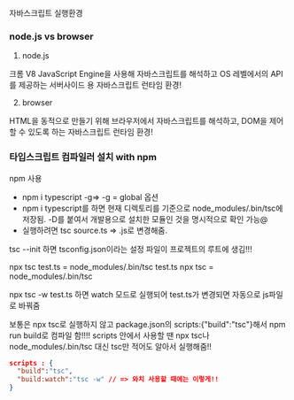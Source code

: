 자바스크립트 실행환경

### node.js vs browser

1. node.js

크롬 V8 JavaScript Engine을 사용해 자바스크립트를 해석하고 OS 레벨에서의 API를 제공하는 서버사이드 용 자바스크립트 런타임 환경!

2. browser

HTML을 동적으로 만들기 위해 브라우저에서 자바스크립트를 해석하고, DOM을 제어할 수 있도록 하는 자바스크립트 런타임 환경!

### 타입스크립트 컴파일러 설치 with npm

npm 사용

- npm i typescript -g=> -g = global 옵션
- npm i typescript를 하면 현재 디렉토리를 기준으로 node_modules/.bin/tsc에 저장됨.
  -D를 붙여서 개발용으로 설치한 모듈인 것을 명시적으로 확인 가능@
- 실행하려면 tsc source.ts => .js로 변경해줌.

tsc --init 하면 tsconfig.json이라는 설정 파일이 프로젝트의 루트에 생김!!!

npx tsc test.ts = node_modules/.bin/tsc test.ts
npx tsc = node_modules/.bin/tsc

npx tsc -w test.ts 하면 watch 모드로 실행되어 test.ts가 변경되면 자동으로 js파일로 바꿔줌

보통은
npx tsc로 실행하지 않고
package.json의 scripts:{"build":"tsc"}해서 npm run build로 컴파일 함!!!!
scripts 안에서 사용할 땐 npx tsc나 node_modules/.bin/tsc 대신 tsc만 적어도 알아서 실행해줌!!

```json
scripts : {
  "build":"tsc",
  "build:watch":"tsc -w" // => 와치 사용할 때에는 이렇게!!
}
```
